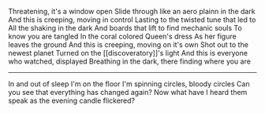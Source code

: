 Threatening, it's a window open
Slide through like an aero plainn in the dark
And this is creeping, moving in control
Lasting to the twisted tune that led to
All the shaking in the dark
And boards that lift to find mechanic souls
To know you are tangled
In the coral colored Queen's dress
As her figure leaves the ground
And this is creeping, moving on it's own
Shot out to the newest planet
Turned on the [[discoveratory]]'s light
And this is everyone who watched, displayed
Breathing in the dark, there finding where you are

---

In and out of sleep
I'm on the floor
I'm spinning circles, bloody circles
Can you see that everything has changed again?
Now what have I heard them speak as the evening candle flickered?